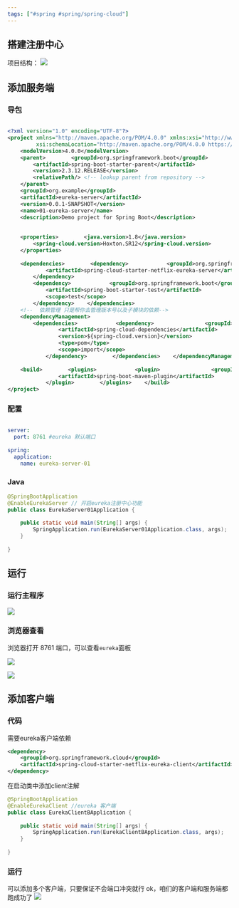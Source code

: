 ```yaml
---
tags: ["#spring #spring/spring-cloud"]
---
```


## 搭建注册中心

项目结构：
![](https://pic-1257412153.cos.ap-nanjing.myqcloud.com/images/images/2022/11/17/20221117170639-56beb8.png)

## 添加服务端

### 导包

```xml

<?xml version="1.0" encoding="UTF-8"?>  
<project xmlns="http://maven.apache.org/POM/4.0.0" xmlns:xsi="http://www.w3.org/2001/XMLSchema-instance"  
         xsi:schemaLocation="http://maven.apache.org/POM/4.0.0 https://maven.apache.org/xsd/maven-4.0.0.xsd">  
    <modelVersion>4.0.0</modelVersion>  
    <parent>        <groupId>org.springframework.boot</groupId>  
        <artifactId>spring-boot-starter-parent</artifactId>  
        <version>2.3.12.RELEASE</version>  
        <relativePath/> <!-- lookup parent from repository -->  
    </parent>  
    <groupId>org.example</groupId>  
    <artifactId>eureka-server</artifactId>  
    <version>0.0.1-SNAPSHOT</version>  
    <name>01-eureka-server</name>  
    <description>Demo project for Spring Boot</description>  
  
  
    <properties>        <java.version>1.8</java.version>  
        <spring-cloud.version>Hoxton.SR12</spring-cloud.version>  
    </properties>  
  
    <dependencies>        <dependency>            <groupId>org.springframework.cloud</groupId>  
            <artifactId>spring-cloud-starter-netflix-eureka-server</artifactId>  
        </dependency>  
        <dependency>            <groupId>org.springframework.boot</groupId>  
            <artifactId>spring-boot-starter-test</artifactId>  
            <scope>test</scope>  
        </dependency>    </dependencies>  
    <!--  依赖管理 只是帮你去管理版本号以及子模块的依赖-->  
    <dependencyManagement>  
        <dependencies>            <dependency>                <groupId>org.springframework.cloud</groupId>  
                <artifactId>spring-cloud-dependencies</artifactId>  
                <version>${spring-cloud.version}</version>  
                <type>pom</type>  
                <scope>import</scope>  
            </dependency>        </dependencies>    </dependencyManagement>  
  
    <build>        <plugins>            <plugin>                <groupId>org.springframework.boot</groupId>  
                <artifactId>spring-boot-maven-plugin</artifactId>  
            </plugin>        </plugins>    </build>  
</project>

```

### 配置

```yaml

server:  
  port: 8761 #eureka 默认端口  
  
spring:  
  application:  
    name: eureka-server-01

```

### Java

```java
@SpringBootApplication  
@EnableEurekaServer // 开启eureka注册中心功能  
public class EurekaServer01Application {  
  
    public static void main(String[] args) {  
        SpringApplication.run(EurekaServer01Application.class, args);  
    }  
  
}
```




## 运行

### 运行主程序
![](https://pic-1257412153.cos.ap-nanjing.myqcloud.com/images/images/2022/11/17/20221117172824-1b5db6.png)
### 浏览器查看

浏览器打开 8761 端口，可以查看`eureka`面板

![](https://pic-1257412153.cos.ap-nanjing.myqcloud.com/images/images/2022/11/17/20221117172958-2ed5fe.png)


![](https://pic-1257412153.cos.ap-nanjing.myqcloud.com/images/images/2022/11/17/20221117183858-df676a.png)

## 添加客户端

### 代码

需要eureka客户端依赖

```xml
<dependency>  
    <groupId>org.springframework.cloud</groupId>  
    <artifactId>spring-cloud-starter-netflix-eureka-client</artifactId>  
</dependency>
```

在启动类中添加client注解
```java
@SpringBootApplication  
@EnableEurekaClient //eureka 客户端  
public class EurekaClientBApplication {  
  
    public static void main(String[] args) {  
        SpringApplication.run(EurekaClientBApplication.class, args);  
    }  
  
}
```

### 运行
可以添加多个客户端，只要保证不会端口冲突就行
ok，咱们的客户端和服务端都跑成功了
![](https://pic-1257412153.cos.ap-nanjing.myqcloud.com/images/images/2022/11/17/20221117185402-e12b4a.png)

